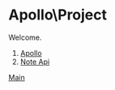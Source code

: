 # Apollo\Project

Welcome.

1. [Apollo](001_apollo/index.md)
1. [Note Api](002_note_api/index.md)

[Main](../../index.md)
